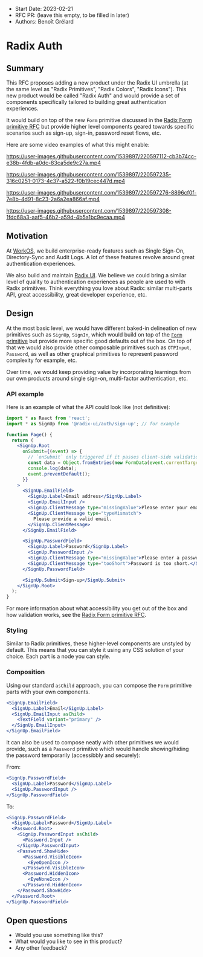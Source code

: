 - Start Date: 2023-02-21
- RFC PR: (leave this empty, to be filled in later)
- Authors: Benoît Grélard

# Radix Auth

## Summary

This RFC proposes adding a new product under the Radix UI umbrella (at the same level as "Radix Primitives", "Radix Colors", "Radix Icons"). This new product would be called "Radix Auth" and would provide a set of components specifically tailored to building great authentication experiences.

It would build on top of the new `Form` primitive discussed in the [Radix Form primitive RFC](2023-radix-form-primitive.md) but provide higher level components geared towards specific scenarios such as sign-up, sign-in, password reset flows, etc.

Here are some video examples of what this might enable:


https://user-images.githubusercontent.com/1539897/220597112-cb3b74cc-e38b-4fdb-a0dc-83ca5de9c27a.mp4


https://user-images.githubusercontent.com/1539897/220597235-316c0251-0173-4c37-a522-f0b19cec447d.mp4


https://user-images.githubusercontent.com/1539897/220597276-8896cf0f-7e8b-4d91-8c23-2a6a2ea866af.mp4


https://user-images.githubusercontent.com/1539897/220597308-1fdc68a3-aaf5-46b2-a59d-4b5a1bc9ecaa.mp4


## Motivation

At [WorkOS](https://workos.com), we build enterprise-ready features such as Single Sign-On, Directory-Sync and Audit Logs. A lot of these features revolve around great authentication experiences.

We also build and maintain [Radix UI](https://radix-ui.com). We believe we could bring a similar level of quality to authentication experiences as people are used to with Radix primitives. Think everything you love about Radix: similar multi-parts API, great accessibility, great developer experience, etc.

## Design

At the most basic level, we would have different baked-in delineation of new primitives such as `SignUp`, `SignIn`, which would build on top of the [`Form` primitive](2023-radix-form-primitive.md) but provide more specific good defaults out of the box. On top of that we would also provide other composable primitives such as `OTPInput`, `Password`, as well as other graphical primitives to represent password complexity for example, etc.

Over time, we would keep providing value by incorporating learnings from our own products around single sign-on, multi-factor authentication, etc.

### API example

Here is an example of what the API could look like (not definitive):

```jsx
import * as React from 'react';
import * as SignUp from '@radix-ui/auth/sign-up'; // for example

function Page() {
  return (
    <SignUp.Root
      onSubmit={(event) => {
        // `onSubmit` only triggered if it passes client-side validation
        const data = Object.fromEntries(new FormData(event.currentTarget));
        console.log(data);
        event.preventDefault();
      }}
    >
      <SignUp.EmailField>
        <SignUp.Label>Email address</SignUp.Label>
        <SignUp.EmailInput />
        <SignUp.ClientMessage type="missingValue">Please enter your email.</SignUp.ClientMessage>
        <SignUp.ClientMessage type="typeMismatch">
          Please provide a valid email.
        </SignUp.ClientMessage>
      </SignUp.EmailField>

      <SignUp.PasswordField>
        <SignUp.Label>Password</SignUp.Label>
        <SignUp.PasswordInput />
        <SignUp.ClientMessage type="missingValue">Please enter a password.</SignUp.ClientMessage>
        <SignUp.ClientMessage type="tooShort">Password is too short.</SignUp.ClientMessage>
      </SignUp.PasswordField>

      <SignUp.Submit>Sign-up</SignUp.Submit>
    </SignUp.Root>
  );
}
```

For more information about what accessibility you get out of the box and how validation works, see the [Radix Form primitive RFC](2023-radix-form-primitive.md).

### Styling

Similar to Radix primitives, these higher-level components are unstyled by default. This means that you can style it using any CSS solution of your choice. Each part is a node you can style.

### Composition

Using our standard `asChild` approach, you can compose the `Form` primitive parts with your own components.

```jsx
<SignUp.EmailField>
  <SignUp.Label>Email</SignUp.Label>
  <SignUp.EmailInput asChild>
    <TextField variant="primary" />
  </SignUp.EmailInput>
</SignUp.EmailField>
```

It can also be used to compose neatly with other primitives we would provide, such as a `Password` primitive which would handle showing/hiding the password temporarily (accessibbly and securely):

From:

```jsx
<SignUp.PasswordField>
  <SignUp.Label>Password</SignUp.Label>
  <SignUp.PasswordInput />
</SignUp.PasswordField>
```

To:

```jsx
<SignUp.PasswordField>
  <SignUp.Label>Password</SignUp.Label>
  <Password.Root>
    <SignUp.PasswordInput asChild>
      <Password.Input />
    </SignUp.PasswordInput>
    <Password.ShowHide>
      <Password.VisibleIcon>
        <EyeOpenIcon />
      </Password.VisibleIcon>
      <Password.HiddenIcon>
        <EyeNoneIcon />
      </Password.HiddenIcon>
    </Password.ShowHide>
  </Password.Root>
</SignUp.PasswordField>
```

## Open questions

- Would you use something like this?
- What would you like to see in this product?
- Any other feedback?

